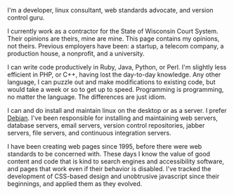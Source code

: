I'm a developer, linux consultant, web standards advocate, and
version control guru.

I currently work as a contractor for the State of Wisconsin Court System.
Their opinions are theirs, mine are mine. This page contains my opinions, not
theirs.  Previous employers have been: a startup, a telecom company, a
production house, a nonprofit, and a university.

I can write code productively in Ruby, Java, Python, or Perl. I'm slightly less
efficient in PHP, or C++, having lost the day-to-day knowledge. Any other
language, I can puzzle out and make modifications to existing code, but would
take a week or so to get up to speed.  Programming is programming, no matter
the language. The differences are just idiom.

I can and do install and maintain linux on the desktop or as a server. I prefer
[Debian][debian].  I've been responsible for installing and maintaining web
servers, database servers, email servers, version control repositories, jabber
servers, file servers, and continuous integration servers.

I have been creating web pages since 1995, before there were web standards to
be concerned with. These days I know the value of good content and code that is
kind to search engines and accessibility software, and pages that work even if
their behavior is disabled. I've tracked the development of CSS-based design
and unobtrusive javascript since their beginnings, and applied them as they
evolved.

[debian]: http://debian.org "Debian"
